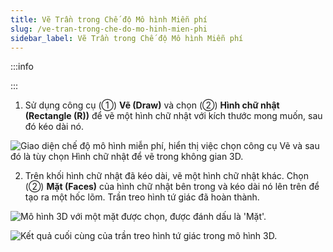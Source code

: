 ```yaml
---
title: Vẽ Trần trong Chế độ Mô hình Miễn phí
slug: /ve-tran-trong-che-do-mo-hinh-mien-phi
sidebar_label: Vẽ Trần trong Chế độ Mô hình Miễn phí
---
```


:::info

:::

1. Sử dụng công cụ (①) **Vẽ (Draw)** và chọn (②) **Hình chữ nhật (Rectangle (R))** để vẽ một hình chữ nhật với kích thước mong muốn, sau đó kéo dài nó.

![Giao diện chế độ mô hình miễn phí, hiển thị việc chọn công cụ Vẽ và sau đó là tùy chọn Hình chữ nhật để vẽ trong không gian 3D.](https://storage.googleapis.com/jegavn_kb/image_jegavn/617.1.jpg)

2. Trên khối hình chữ nhật đã kéo dài, vẽ một hình chữ nhật khác. Chọn (②) **Mặt (Faces)** của hình chữ nhật bên trong và kéo dài nó lên trên để tạo ra một hốc lõm. Trần treo hình tứ giác đã hoàn thành.

![Mô hình 3D với một mặt được chọn, được đánh dấu là 'Mặt'.](https://storage.googleapis.com/jegavn_kb/image_jegavn/617.2.jpg)

![Kết quả cuối cùng của trần treo hình tứ giác trong mô hình 3D.](https://storage.googleapis.com/jegavn_kb/image_jegavn/617.3.jpg)